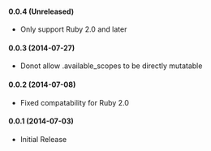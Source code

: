 #### 0.0.4 (Unreleased)
* Only support Ruby 2.0 and later

#### 0.0.3 (2014-07-27)
* Donot allow .available_scopes to be directly mutatable

#### 0.0.2 (2014-07-08)
* Fixed compatability for Ruby 2.0

#### 0.0.1 (2014-07-03)
* Initial Release
